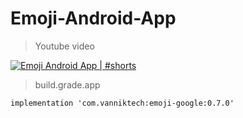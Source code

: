 # Emoji-Android-App
>Youtube video

[![Emoji Android App | #shorts](https://img.youtube.com/vi/x7RpYVMyxN0/0.jpg)](https://www.youtube.com/watch?v=x7RpYVMyxN0)


> build.grade.app

```
implementation 'com.vanniktech:emoji-google:0.7.0'
```
